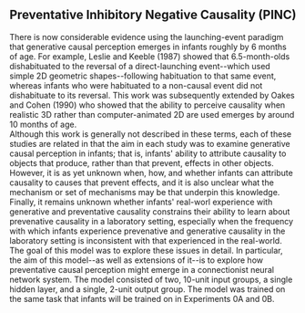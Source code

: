 <h2>Preventative Inhibitory Negative Causality (PINC)</h2>
There is now considerable evidence using the launching-event paradigm that generative causal perception emerges in infants roughly by 6 months of age. For example, Leslie and Keeble (1987) showed that 6.5-month-olds dishabituated to the reversal of a direct-launching event--which used simple 2D geometric shapes--following habituation to that same event, whereas infants who were habituated to a non-causal event did not dishabituate to its reversal. This work was subsequently extended by Oakes and Cohen (1990) who showed that the ability to perceive causality when realistic 3D rather than computer-animated 2D are used emerges by around 10 months of age. 
</br>
Although this work is generally not described in these terms, each of these studies are related in that the aim in each study was to examine generative causal perception in infants; that is, infants' ability to attribute causality to objects that produce, rather than that prevent, effects in other objects. However, it is as yet unknown when, how, and whether infants can attribute causality to causes that prevent effects, and it is also unclear what the mechanism or set of mechanisms may be that underpin this knowledge. Finally, it remains unknown whether infants' real-worl experience with generative and preventative causality constrains their ability to learn about prevenative causality in a laboratory setting, especially when the frequency with which infants experience prevenative and generative causality in the laboratory setting is inconsistent with that experienced in the real-world.  
</br>
The goal of this model was to explore these issues in detail. In particular, the aim of this model--as well as extensions of it--is to explore how preventative causal perception might emerge in a connectionist neural network system. The model consisted of two, 10-unit input groups, a single hidden layer, and a single, 2-unit output group. The model was trained on the same task that infants will be trained on in Experiments 0A and 0B.

